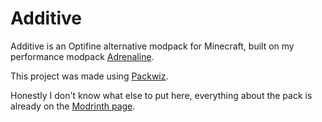 # Additive
Additive is an Optifine alternative modpack for Minecraft, built on my performance modpack [Adrenaline](https://github.com/intergrav/Adrenaline).

This project was made using [Packwiz](https://github.com/packwiz/packwiz).

Honestly I don't know what else to put here, everything about the pack is already on the [Modrinth page](https://modrinth.com/modpack/additive).
